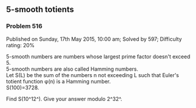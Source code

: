 5-smooth totients
-----------------

### Problem 516

Published on Sunday, 17th May 2015, 10:00 am; Solved by 597; Difficulty
rating: 20%

5-smooth numbers are numbers whose largest prime factor doesn't exceed
5.\
 5-smooth numbers are also called Hamming numbers.\
 Let S(L) be the sum of the numbers n not exceeding L such that Euler's
totient function φ(n) is a Hamming number.\
 S(100)=3728.

Find S(10^12^). Give your answer modulo 2^32^.
